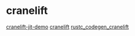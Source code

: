 # cranelift

[cranelift-jit-demo](https://github.com/bytecodealliance/cranelift-jit-demo)
[cranelift](https://github.com/bytecodealliance/cranelift)
[rustc_codegen_cranelift](https://github.com/bjorn3/rustc_codegen_cranelift)
